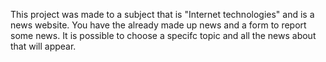 This project was made to a subject that is "Internet technologies" and is a news website.
You have the already made up news and a form to report some news.
It is possible to choose a specifc topic and all the news about that will appear.
